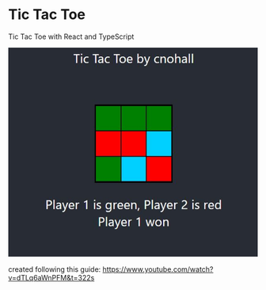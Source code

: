 # Tic Tac Toe
Tic Tac Toe with React and TypeScript

![Screenshot](Capture.jpg)

created following this guide: 
https://www.youtube.com/watch?v=dTLq6aWnPFM&t=322s
